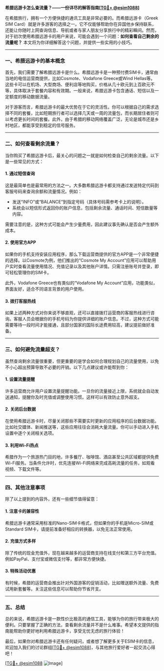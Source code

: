 **希腊远游卡怎么查流量？——一份详尽的解答指南[[TG💪+ @esim1088](https://t.me/s/esim1088)]**

在希腊旅行，拥有一个方便快捷的通讯工具是非常必要的。而希腊远游卡（Greek SIM Card）就是许多游客的选择之一。它不仅能够帮助你在异国他乡保持联系，还能让你随时上网查询信息、导航或者与家人朋友分享旅行中的精彩瞬间。然而，对于初次使用希腊远游卡的用户来说，可能会遇到一个问题：**如何查看自己剩余的流量呢？** 本文将为你详细解答这个问题，并提供一些实用的小技巧。

---

### **一、希腊远游卡的基本概念**

首先，我们需要了解希腊远游卡是什么。希腊远游卡是一种预付费SIM卡，通常由当地的电信运营商提供，比如Cosmote、Vodafone Greece或Wind Hellas等。这些卡可以在机场、大型商场、便利店等地购买，价格从几十欧元到上百欧元不等，具体取决于套餐内容和有效期。一般来说，希腊远游卡包含通话、短信以及一定额度的移动数据流量。

对于游客而言，希腊远游卡的最大优势在于它的灵活性。你可以根据自己的需求选择不同的套餐，比如短期旅行者可以选择几天或一周的流量包，而长期居住者则可以考虑更长时间的套餐。此外，由于希腊的移动网络覆盖广泛，无论是城市还是乡村地区，都能享受到稳定的信号服务。

---

### **二、如何查看剩余流量？**

当你购买了希腊远游卡后，最关心的问题之一就是如何检查自己的剩余流量。以下是一些常见的方式：

#### **1. 通过短信查询**
这是最简单也是最常用的方法之一。大多数希腊远游卡都支持通过发送特定代码到客服号码来查询余额和流量情况。例如：
- 发送“INFO”或“BALANCE”到指定号码（具体号码需参考卡上的说明）。
- 系统会以短信形式返回你的账户信息，包括剩余流量、通话时间、短信数量等内容。

需要注意的是，这种方式可能会产生少量费用，因此建议事先确认是否会产生额外成本。

#### **2. 使用官方APP**
如果你的手机支持安装应用程序，那么下载运营商提供的官方APP是一个非常便捷的选择。以Cosmote为例，他们推出的“Cosmote My Account”应用可以帮助用户实时查看流量使用情况、充值记录以及其他账户详情。只需注册账号并登录，即可轻松管理你的SIM卡。

此外，Vodafone Greece也有类似的“Vodafone My Account”应用，功能类似，界面友好，适合不同语言背景的用户使用。

#### **3. 拨打客服热线**
如果上述两种方式对你来说不够直观，还可以直接拨打运营商的客服热线进行咨询。客服人员会根据你的手机号码为你提供详细的账户信息。不过，这种方式可能需要等待一段时间才能接通，且部分国家的国际长途费用较高，建议提前做好准备。

---

### **三、如何避免流量超支？**

虽然查询剩余流量很重要，但更重要的是学会如何合理规划自己的流量使用，以免不小心超出预算导致不必要的开销。以下几点建议或许能帮到你：

#### **1. 设置流量提醒**
许多运营商允许用户设置流量提醒功能。一旦你的流量接近上限，系统就会自动发送通知，提醒你及时充值或调整使用习惯。这样可以有效防止意外超支。

#### **2. 关闭后台数据**
在使用希腊远游卡时，尽量关闭那些不需要实时更新的应用程序的后台数据功能。比如社交媒体、新闻推送等，这些应用往往会消耗大量流量。你可以手动进入手机设置中逐个关闭相关选项。

#### **3. 利用Wi-Fi热点**
希腊作为一个旅游热门目的地，许多餐厅、咖啡馆、酒店甚至公共区域都提供免费Wi-Fi服务。当条件允许时，优先连接Wi-Fi网络来完成高耗流量的任务，如观看视频、下载文件等。

---

### **四、其他注意事项**

除了以上提到的内容外，还有一些细节值得留意：

#### **1. 注意卡的兼容性**
希腊远游卡通常采用标准的Nano-SIM卡格式，但如果你的手机是Micro-SIM或Standard SIM卡，请提前准备好相应的转换器，以免无法正常使用。

#### **2. 充值方式多样**
除了传统的现金充值外，现在越来越多的运营商支持在线支付和第三方平台充值。例如PayPal、支付宝或微信支付等，都非常方便快捷。

#### **3. 特殊活动优惠**
有时候，希腊的运营商会推出针对外国游客的促销活动，比如赠送额外流量、免费试用新套餐等。关注这些信息可以帮助你节省开支。

---

### **五、总结**

总的来说，希腊远游卡是一款性价比极高的通信工具，能够为你的旅行带来极大的便利。只要掌握了正确的方法，查看剩余流量并不是什么难事。希望本文提供的指南能帮助你更好地利用希腊远游卡，享受无忧无虑的旅行体验！

最后，如果你对希腊远游卡还有任何疑问，或者想了解更多关于ESIM卡的信息，欢迎加入我们的讨论群组[[TG💪+ @esim1088](https://t.me/s/esim1088)]，与其他旅行爱好者一起交流心得吧！

[[TG💪+ @esim1088](https://t.me/s/esim1088) ![Image](https://i.postimg.cc/4NQfJmqS/Snipaste-2025-05-13-00-14-12.png)]